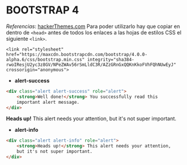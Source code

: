 BOOTSTRAP 4
===========
*Referencias*: [hackerThemes.com](https://hackerthemes.com/bootstrap-cheatsheet/)
Para poder utilizarlo hay que copiar en dentro de `<head>` antes de todos los enlaces a las hojas de estilos CSS el siguiente `<link>`.
```html5
<link rel="stylesheet" href="https://maxcdn.bootstrapcdn.com/bootstrap/4.0.0-alpha.6/css/bootstrap.min.css" integrity="sha384-rwoIResjU2yc3z8GV/NPeZWAv56rSmLldC3R/AZzGRnGxQQKnKkoFVhFQhNUwEyJ" crossorigin="anonymous">
```
<link rel="stylesheet" href="https://maxcdn.bootstrapcdn.com/bootstrap/4.0.0-alpha.6/css/bootstrap.min.css" integrity="sha384-rwoIResjU2yc3z8GV/NPeZWAv56rSmLldC3R/AZzGRnGxQQKnKkoFVhFQhNUwEyJ" crossorigin="anonymous">

* **alert-success**
```html
<div class="alert alert-success" role="alert">
    <strong>Well done!</strong> You successfully read this
    important alert message.
</div>
```
<div class="alert alert-info" role="alert">
    <strong>Heads up!</strong> This alert needs your attention,
    but it's not super important.
</div>

* **alert-info**
```html
<div class="alert alert-info" role="alert">
    <strong>Heads up!</strong> This alert needs your attention,
    but it's not super important.
</div>
```
